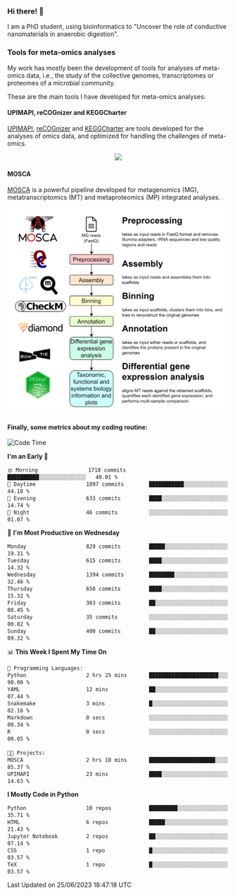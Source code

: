 ### Hi there! 👋

I am a PhD student, using bioinformatics to "Uncover the role of conductive nanomaterials in anaerobic digestion".

### Tools for meta-omics analyses

My work has mostly been the development of tools for analyses of meta-omics data, i.e., the study of the collective genomes, transcriptomes or proteomes of a microbial community.

These are the main tools I have developed for meta-omics analyses:

#### UPIMAPI, reCOGnizer and KEGGCharter

[UPIMAPI](https://github.com/iquasere/UPIMAPI), [reCOGnizer](https://github.com/iquasere/reCOGnizer) and [KEGGCharter](https://github.com/iquasere/KEGGCharter) are tools developed for the analyses of omics data, and optimized for handling the challenges of meta-omics.

<p align="center">
    <img src="assets/annotation_paper.png">
</p>

#### MOSCA

[MOSCA](https://github.com/iquasere/MOSCA) is a powerful pipeline developed for metagenomics (MG), metatranscriptomics (MT) and metaproteomics (MP) integrated analyses.

<p align="center">
    <img src="assets/mosca_workflow.png" align="center" width="700">
</p>


#### Finally, some metrics about my coding routine:

<!--START_SECTION:waka-->
![Code Time](http://img.shields.io/badge/Code%20Time-595%20hrs%2012%20mins-blue)

**I'm an Early 🐤** 

```text
🌞 Morning                1718 commits        ██████████░░░░░░░░░░░░░░░   40.01 % 
🌆 Daytime                1897 commits        ███████████░░░░░░░░░░░░░░   44.18 % 
🌃 Evening                633 commits         ████░░░░░░░░░░░░░░░░░░░░░   14.74 % 
🌙 Night                  46 commits          ░░░░░░░░░░░░░░░░░░░░░░░░░   01.07 % 
```
📅 **I'm Most Productive on Wednesday** 

```text
Monday                   829 commits         █████░░░░░░░░░░░░░░░░░░░░   19.31 % 
Tuesday                  615 commits         ████░░░░░░░░░░░░░░░░░░░░░   14.32 % 
Wednesday                1394 commits        ████████░░░░░░░░░░░░░░░░░   32.46 % 
Thursday                 658 commits         ████░░░░░░░░░░░░░░░░░░░░░   15.32 % 
Friday                   363 commits         ██░░░░░░░░░░░░░░░░░░░░░░░   08.45 % 
Saturday                 35 commits          ░░░░░░░░░░░░░░░░░░░░░░░░░   00.82 % 
Sunday                   400 commits         ██░░░░░░░░░░░░░░░░░░░░░░░   09.32 % 
```


📊 **This Week I Spent My Time On** 

```text
💬 Programming Languages: 
Python                   2 hrs 25 mins       ██████████████████████░░░   90.00 % 
YAML                     12 mins             ██░░░░░░░░░░░░░░░░░░░░░░░   07.44 % 
Snakemake                3 mins              █░░░░░░░░░░░░░░░░░░░░░░░░   02.16 % 
Markdown                 0 secs              ░░░░░░░░░░░░░░░░░░░░░░░░░   00.34 % 
R                        0 secs              ░░░░░░░░░░░░░░░░░░░░░░░░░   00.05 % 

🐱‍💻 Projects: 
MOSCA                    2 hrs 18 mins       █████████████████████░░░░   85.37 % 
UPIMAPI                  23 mins             ████░░░░░░░░░░░░░░░░░░░░░   14.63 % 
```

**I Mostly Code in Python** 

```text
Python                   10 repos            █████████░░░░░░░░░░░░░░░░   35.71 % 
HTML                     6 repos             █████░░░░░░░░░░░░░░░░░░░░   21.43 % 
Jupyter Notebook         2 repos             ██░░░░░░░░░░░░░░░░░░░░░░░   07.14 % 
CSS                      1 repo              █░░░░░░░░░░░░░░░░░░░░░░░░   03.57 % 
TeX                      1 repo              █░░░░░░░░░░░░░░░░░░░░░░░░   03.57 % 
```




 Last Updated on 25/06/2023 18:47:18 UTC
<!--END_SECTION:waka-->
